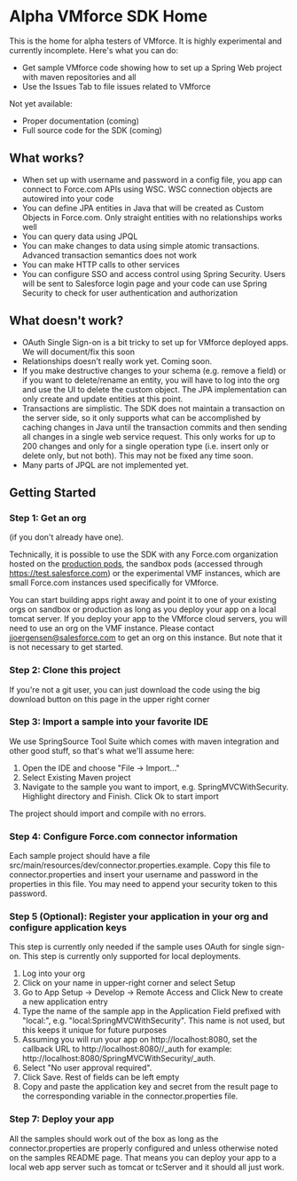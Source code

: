 Alpha VMforce SDK Home
======================

This is the home for alpha testers of VMforce. It is highly experimental and currently incomplete. Here's what you can do:

- Get sample VMforce code showing how to set up a Spring Web project with maven repositories and all
- Use the Issues Tab to file issues related to VMforce

Not yet available:

- Proper documentation (coming)
- Full source code for the SDK (coming)

What works?
-----------

- When set up with username and password in a config file, you app can connect to Force.com APIs using WSC. WSC connection objects are autowired into your code
- You can define JPA entities in Java that will be created as Custom Objects in Force.com. Only straight entities with no relationships works well
- You can query data using JPQL
- You can make changes to data using simple atomic transactions. Advanced transaction semantics does not work
- You can make HTTP calls to other services
- You can configure SSO and access control using Spring Security. Users will be sent to Salesforce login page and your code can use Spring Security to check for user authentication and authorization

What doesn't work?
------------------

- OAuth Single Sign-on is a bit tricky to set up for VMforce deployed apps. We will document/fix this soon
- Relationships doesn't really work yet. Coming soon.
- If you make destructive changes to your schema (e.g. remove a field) or if you want to delete/rename an entity, you will have to log into the org and use the UI to delete the custom object. The JPA implementation can only create and update entities at this point.
- Transactions are simplistic. The SDK does not maintain a transaction on the server side, so it only supports what can be accomplished by caching changes in Java until the transaction commits and then sending all changes in a single web service request. This only works for up to 200 changes and only for a single operation type (i.e. insert only or delete only, but not both). This may not be fixed any time soon.
- Many parts of JPQL are not implemented yet. 



Getting Started
---------------

### Step 1: Get an org

(if you don't already have one).

Technically, it is possible to use the SDK with any Force.com organization hosted on the [production pods](https://login.salesforce.com), the sandbox pods (accessed through https://test.salesforce.com) or the experimental VMF instances, which are small Force.com instances used specifically for VMforce.

You can start building apps right away and point it to one of your existing orgs on sandbox or production as long as you deploy your app on a local tomcat server. If you deploy your app to the VMforce cloud servers, you will need to use an org on the VMF instance. Please contact jjoergensen@salesforce.com to get an org on this instance. But note that it is not necessary to get started.

### Step 2: Clone this project

If you're not a git user, you can just download the code using the big download button on this page in the upper right corner

### Step 3: Import a sample into your favorite IDE

We use SpringSource Tool Suite which comes with maven integration and other good stuff, so that's what we'll assume here:

1) Open the IDE and choose "File -> Import..."
2) Select Existing Maven project
3) Navigate to the sample you want to import, e.g. SpringMVCWithSecurity. Highlight directory and Finish. Click Ok to start import

The project should import and compile with no errors.

### Step 4: Configure Force.com connector information

Each sample project should have a file src/main/resources/dev/connector.properties.example. Copy this file to connector.properties and insert your username and password in the properties in this file. You may need to append your security token to this password.

### Step 5 (Optional): Register your application in your org and configure application keys

This step is currently only needed if the sample uses OAuth for single sign-on. This step is currently only supported for local deployments.

1) Log into your org
2) Click on your name in upper-right corner and select Setup
3) Go to App Setup -> Develop -> Remote Access and Click New to create a new application entry
4) Type the name of the sample app in the Application Field prefixed with "local:", e.g. "local:SpringMVCWithSecurity". This name is not used, but this keeps it unique for future purposes
5) Assuming you will run your app on http://localhost:8080, set the callback URL to http://localhost:8080/<appname>/_auth for example: http://localhost:8080/SpringMVCWithSecurity/_auth.
6) Select "No user approval required".
7) Click Save. Rest of fields can be left empty
8) Copy and paste the application key and secret from the result page to the corresponding variable in the connector.properties file.


### Step 7: Deploy your app

All the samples should work out of the box as long as the connector.properties are properly configured and unless otherwise noted on the samples README page. That means you can deploy your app to a local web app server such as tomcat or tcServer and it should all just work.

